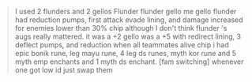> I used 2 flunders and 2 gellos
> Flunder flunder gello me gello
> flunder had reduction pumps, first attack evade lining, and damage increased for enemies lower than 30% chip although I don't think flunder 's augs really mattered. it was a +2
> gello was a +5 with redirect lining, 3 deflect pumps, and reduction when all teammates alive chip 
> i had epic bonik rune, leg mayu rune, 4 leg ds runes, myth kor rune and 5 myth emp enchants and 1 myth ds enchant.
> [fam switching] whenever one got low id just swap them
